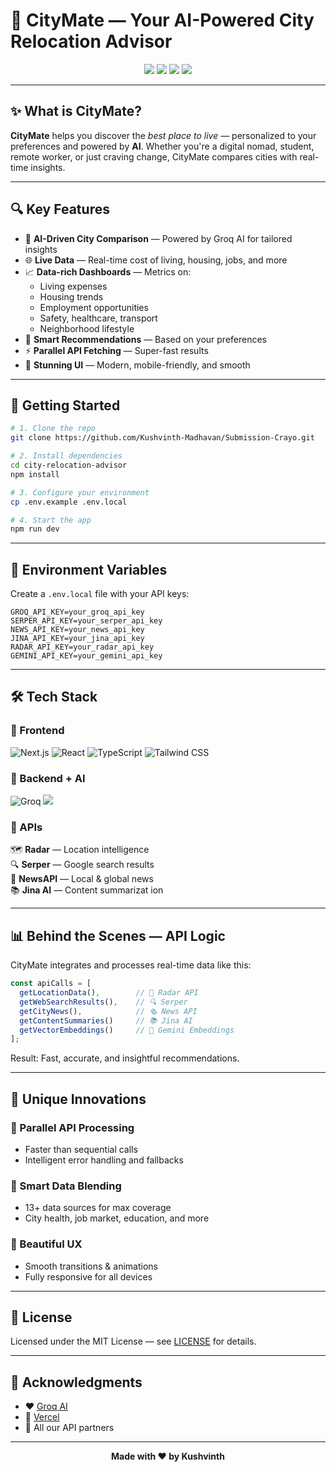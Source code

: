 # 🌆 CityMate — Your AI-Powered City Relocation Advisor

<p align="center">
  <a href="https://nextjs.org/"><img src="https://img.shields.io/badge/Next.js-14.0-black?style=for-the-badge&logo=next.js" /></a>
  <a href="https://www.typescriptlang.org/"><img src="https://img.shields.io/badge/TypeScript-5.0-blue?style=for-the-badge&logo=typescript" /></a>
  <a href="https://tailwindcss.com/"><img src="https://img.shields.io/badge/Tailwind-3.0-38B2AC?style=for-the-badge&logo=tailwind-css" /></a>
  <a href="https://groq.com/"><img src="https://img.shields.io/badge/Groq-AI-orange?style=for-the-badge" /></a>
</p>

---

## ✨ What is CityMate?

**CityMate** helps you discover the *best place to live* — personalized to your preferences and powered by **AI**. Whether you're a digital nomad, student, remote worker, or just craving change, CityMate compares cities with real-time insights.

---

## 🔍 Key Features

- 🧠 **AI-Driven City Comparison** — Powered by Groq AI for tailored insights  
- 🌐 **Live Data** — Real-time cost of living, housing, jobs, and more  
- 📈 **Data-rich Dashboards** — Metrics on:
  - Living expenses
  - Housing trends
  - Employment opportunities
  - Safety, healthcare, transport
  - Neighborhood lifestyle
- 🎯 **Smart Recommendations** — Based on your preferences  
- ⚡ **Parallel API Fetching** — Super-fast results  
- 💅 **Stunning UI** — Modern, mobile-friendly, and smooth  

---

## 🚀 Getting Started

```bash
# 1. Clone the repo
git clone https://github.com/Kushvinth-Madhavan/Submission-Crayo.git

# 2. Install dependencies
cd city-relocation-advisor
npm install

# 3. Configure your environment
cp .env.example .env.local

# 4. Start the app
npm run dev
```

---

## 🔐 Environment Variables

Create a `.env.local` file with your API keys:

```env
GROQ_API_KEY=your_groq_api_key
SERPER_API_KEY=your_serper_api_key
NEWS_API_KEY=your_news_api_key
JINA_API_KEY=your_jina_api_key
RADAR_API_KEY=your_radar_api_key
GEMINI_API_KEY=your_gemini_api_key
```

---

## 🛠 Tech Stack

### 🎨 Frontend
![Next.js](https://img.shields.io/badge/Next.js-black?style=for-the-badge&logo=next.js)
![React](https://img.shields.io/badge/React-61DAFB?style=for-the-badge&logo=react&logoColor=black)
![TypeScript](https://img.shields.io/badge/TypeScript-3178C6?style=for-the-badge&logo=typescript&logoColor=white)
![Tailwind CSS](https://img.shields.io/badge/Tailwind-38B2AC?style=for-the-badge&logo=tailwind-css&logoColor=white)

### 🧠 Backend + AI
![Groq](https://img.shields.io/badge/Groq-FF6B6B?style=for-the-badge)
<a href="https://nextjs.org/"><img src="https://img.shields.io/badge/Next.js-14.0-black?style=for-the-badge&logo=next.js" /></a>

### 📡 APIs
🗺️ **Radar** — Location intelligence  
🔍 **Serper** — Google search results  
📰 **NewsAPI** — Local & global news  
📚 **Jina AI** — Content summarizat
ion  

---

## 📊 Behind the Scenes — API Logic

CityMate integrates and processes real-time data like this:

```ts
const apiCalls = [
  getLocationData(),        // 📍 Radar API
  getWebSearchResults(),    // 🔍 Serper
  getCityNews(),            // 🗞️ News API
  getContentSummaries()     // 📚 Jina AI
  getVectorEmbeddings()     // 🧠 Gemini Embeddings
];
```

Result: Fast, accurate, and insightful recommendations.

---

## 🧬 Unique Innovations

### 🚀 Parallel API Processing
- Faster than sequential calls  
- Intelligent error handling and fallbacks  

### 🧠 Smart Data Blending
- 13+ data sources for max coverage  
- City health, job market, education, and more  

### 🎨 Beautiful UX
- Smooth transitions & animations  
- Fully responsive for all devices  

---

## 📝 License

Licensed under the MIT License — see [LICENSE](LICENSE) for details.

---

## 🙌 Acknowledgments

- ❤️ [Groq AI](https://groq.com/)  
- 🚀 [Vercel](https://vercel.com/)  
- 🧠 All our API partners  

---

<p align="center">
  <strong>Made with ❤️ by Kushvinth</strong>
</p>
